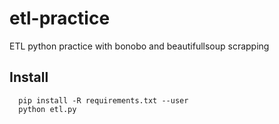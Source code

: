 # etl-practice
ETL python practice with bonobo and beautifullsoup scrapping

## Install

``` console
  pip install -R requirements.txt --user
  python etl.py
```
